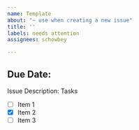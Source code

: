```yaml
---
name: Template
about: "~ use when creating a new issue"
title: ''
labels: needs attention
assignees: schowbey

---
```


## Due Date: 
Issue Description: 
Tasks
- [ ] Item 1
- [x] Item 2
- [ ] Item 3
